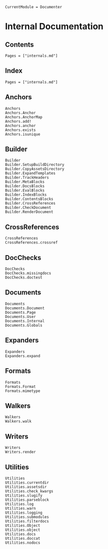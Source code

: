 
```@meta
CurrentModule = Documenter
```

# Internal Documentation

## Contents

```@contents
Pages = ["internals.md"]
```

## Index

```@index
Pages = ["internals.md"]
```

## Anchors

```@docs
Anchors
Anchors.Anchor
Anchors.AnchorMap
Anchors.add!
Anchors.anchor
Anchors.exists
Anchors.isunique
```

## Builder

```@docs
Builder
Builder.SetupBuildDirectory
Builder.CopyAssetsDirectory
Builder.ExpandTemplates
Builder.TrackHeaders
Builder.MetaBlocks
Builder.DocsBlocks
Builder.EvalBlocks
Builder.IndexBlocks
Builder.ContentsBlocks
Builder.CrossReferences
Builder.CheckDocument
Builder.RenderDocument
```

## CrossReferences

```@docs
CrossReferences
CrossReferences.crossref
```

## DocChecks

```@docs
DocChecks
DocChecks.missingdocs
DocChecks.doctest
```

## Documents

```@docs
Documents
Documents.Document
Documents.Page
Documents.User
Documents.Internal
Documents.Globals
```

## Expanders

```@docs
Expanders
Expanders.expand
```

## Formats

```@docs
Formats
Formats.Format
Formats.mimetype
```

## Walkers

```@docs
Walkers
Walkers.walk
```

## Writers

```@docs
Writers
Writers.render
```

## Utilities

```@docs
Utilities
Utilities.currentdir
Utilities.assetsdir
Utilities.check_kwargs
Utilities.slugify
Utilities.parseblock
Utilities.log
Utilities.warn
Utilities.logging
Utilities.submodules
Utilities.filterdocs
Utilities.Object
Utilities.object
Utilities.docs
Utilities.doccat
Utilities.nodocs
```
